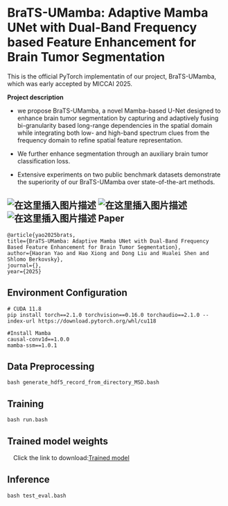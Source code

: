 ﻿**BraTS-UMamba: Adaptive Mamba UNet with Dual-Band Frequency based Feature Enhancement for Brain Tumor Segmentation**
==============================
This is the official PyTorch implementatin of our project, BraTS-UMamba, which was early accepted by MICCAI 2025.

**Project description**
- we propose BraTS-UMamba, a novel Mamba-based U-Net designed to enhance brain tumor segmentation by capturing and adaptively fusing bi-granularity based long-range dependencies in the spatial domain while integrating both low- and high-band spectrum clues from the frequency domain to refine spatial feature representation.

- We further enhance segmentation through an auxiliary brain tumor classification loss.

- Extensive experiments on two public benchmark datasets demonstrate the superiority of our BraTS-UMamba over state-of-the-art methods.


![在这里插入图片描述](https://i-blog.csdnimg.cn/direct/298dc9b986454c26b359ede72dddd54e.png#pic_center)
![在这里插入图片描述](https://i-blog.csdnimg.cn/direct/51d33d00a482434d9fc1f41debccd1a4.png#pic_center)
![在这里插入图片描述](https://i-blog.csdnimg.cn/direct/af55ddf1d8984a9d85ce80c92c4f461b.png#pic_center)
Paper
-------
	@article{yao2025brats,
    title={BraTS-UMamba: Adaptive Mamba UNet with Dual-Band Frequency Based Feature Enhancement for Brain Tumor Segmentation},
    author={Haoran Yao and Hao Xiong and Dong Liu and Hualei Shen and Shlomo Berkovsky},
    journal={},
    year={2025}
Environment Configuration
------
	# CUDA 11.8
	pip install torch==2.1.0 torchvision==0.16.0 torchaudio==2.1.0 --index-url https://download.pytorch.org/whl/cu118

	#Install Mamba
	causal-conv1d==1.0.0
	mamba-ssm==1.0.1
Data Preprocessing
---
	bash generate_hdf5_record_from_directory_MSD.bash
Training
---
	bash run.bash
Trained model weights
------
&emsp;Click the link to download:[Trained model](https://pan.baidu.com/s/1Uj8qfArXeBbKsogRDyvkuA?pwd=6666)

Inference
---
	bash test_eval.bash
